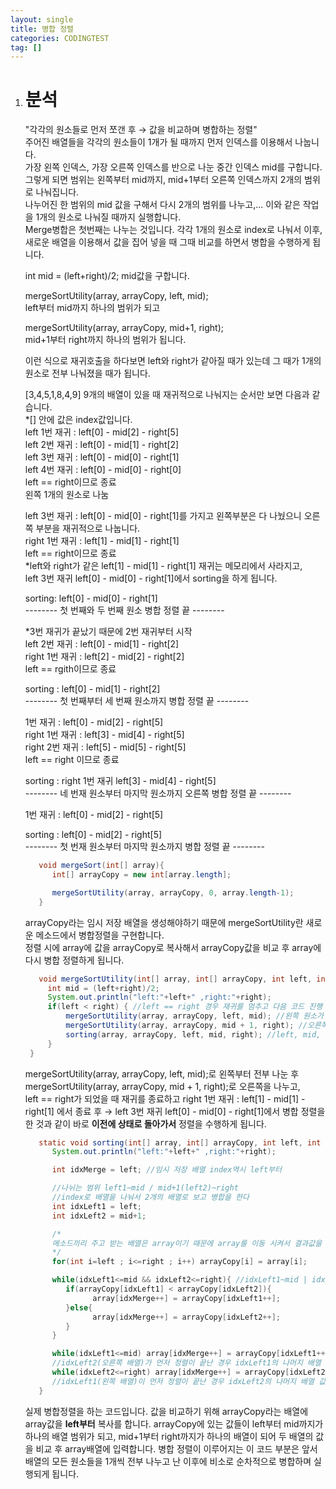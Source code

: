 ```yaml
---
layout: single
title: 병합 정렬
categories: CODINGTEST
tag: []
---
```


1. # 분석   
   "각각의 원소들로 먼저 쪼갠 후 → 값을 비교하며 병합하는 정렬"   
   주어진 배열들을 각각의 원소들이 1개가 될 때까지 먼저 인덱스를 이용해서 나눕니다.   
   가장 왼쪽 인덱스, 가장 오른쪽 인덱스를 반으로 나눈 중간 인덱스 mid를 구합니다. 그렇게 되면 범위는 왼쪽부터 mid까지, mid+1부터 오른쪽 인덱스까지 2개의 범위로 나눠집니다.   
   나누어진 한 범위의 mid 값을 구해서 다시 2개의 범위를 나누고,... 이와 같은 작업을 1개의 원소로 나눠질 때까지 실행합니다.   
   Merge병합은 첫번째는 나누는 것입니다. 각각 1개의 원소로 index로 나눠서 이후, 새로운 배열을 이용해서 값을 집어 넣을 때 그때 비교를 하면서 병합을 수행하게 됩니다.   

   int mid = (left+right)/2; 
   mid값을 구합니다.   

   mergeSortUtility(array, arrayCopy, left, mid);   
   left부터 mid까지 하나의 범위가 되고

   mergeSortUtility(array, arrayCopy, mid+1, right);   
   mid+1부터 right까지 하나의 범위가 됩니다.   

   이런 식으로 재귀호출을 하다보면 left와 right가 같아질 때가 있는데 그 때가 1개의 원소로 전부 나눠졌을 때가 됩니다.

   [3,4,5,1,8,4,9] 9개의 배열이 있을 때 재귀적으로 나눠지는 순서만 보면 다음과 같습니다.      
   *[] 안에 값은 index값입니다.   
   left 1번 재귀 : left[0] - mid[2] - right[5]   
   left 2번 재귀 : left[0] - mid[1] - right[2]   
   left 3번 재귀 : left[0] - mid[0] - right[1]   
   left 4번 재귀 : left[0] - mid[0] - right[0]   
   left == right이므로 종료   
   왼쪽 1개의 원소로 나눔   

   left 3번 재귀 : left[0] - mid[0] - right[1]를 가지고 왼쪽부분은 다 나눴으니 오른쪽 부분을 재귀적으로 나눕니다.   
   right 1번 재귀 : left[1] - mid[1] - right[1]   
   left == right이므로 종료   
   *left와 right가 같은 left[1] - mid[1] - right[1] 재귀는 메모리에서 사라지고,   
   left 3번 재귀 left[0] - mid[0] - right[1]에서 sorting을 하게 됩니다.   

   sorting: left[0] - mid[0] - right[1]   
   -------- 첫 번째와 두 번째 원소 병합 정렬 끝 --------   

   *3번 재귀가 끝났기 때문에 2번 재귀부터 시작   
   left 2번 재귀 : left[0] - mid[1] - right[2]   
   right 1번 재귀 : left[2] - mid[2] - right[2]   
   left == rgith이므로 종료   

   sorting : left[0] - mid[1] - right[2]   
   -------- 첫 번째부터 세 번째 원소까지 병합 정렬 끝 --------   

   1번 재귀 : left[0] - mid[2] - right[5]   
   right 1번 재귀 : left[3] - mid[4] - right[5]   
   right 2번 재귀 : left[5] - mid[5] - right[5]   
   left == right 이므로 종료   

   sorting : right 1번 재귀 left[3] - mid[4] - right[5]   
   -------- 네 번재 원소부터 마지막 원소까지 오른쪽 병합 정렬 끝 --------   

   1번 재귀 : left[0] - mid[2] - right[5]   
   
   sorting : left[0] - mid[2] - right[5]   
   -------- 첫 번재 원소부터 마지막 원소까지 병합 정렬 끝 --------   


   ```java
      void mergeSort(int[] array){
         int[] arrayCopy = new int[array.length];

         mergeSortUtility(array, arrayCopy, 0, array.length-1);
      }
   ```   
   arrayCopy라는 임시 저장 배열을 생성해야하기 때문에 mergeSortUtility란 새로운 메소드에서 병합정렬을 구현합니다.   
   정렬 시에 array에 값을 arrayCopy로 복사해서 arrayCopy값을 비교 후 array에 다시 병합 정렬하게 됩니다.   
   
   ```java
      void mergeSortUtility(int[] array, int[] arrayCopy, int left, int right){
        int mid = (left+right)/2;
        System.out.println("left:"+left+" ,right:"+right);
        if(left < right) { //left == right 경우 재귀를 멈추고 다음 코드 진행
            mergeSortUtility(array, arrayCopy, left, mid); //왼쪽 원소가 1개 남을 때까지 나눈다
            mergeSortUtility(array, arrayCopy, mid + 1, right); //오른쪽 원소가 1개 남을 때까지 나눈다
            sorting(array, arrayCopy, left, mid, right); //left, mid, right의 인덱스로 배열을 나눔
        }
    }
   ```   
   mergeSortUtility(array, arrayCopy, left, mid);로 왼쪽부터 전부 나눈 후   
   mergeSortUtility(array, arrayCopy, mid + 1, right);로 오른쪽을 나누고,   
   left == right가 되었을 때 재귀를 종료하고 
   right 1번 재귀 : left[1] - mid[1] - right[1]  에서 종료 후 → left 3번 재귀 left[0] - mid[0] - right[1]에서 병합 정렬을 한 것과 같이 바로 __이전에 상태로 돌아가서__ 정렬을 수행하게 됩니다.    

   ```java
      static void sorting(int[] array, int[] arrayCopy, int left, int mid, int right){
         System.out.println("left:"+left+" ,right:"+right);

         int idxMerge = left; //임시 저장 배열 index역시 left부터

         //나뉘는 범위 left1~mid / mid+1(left2)~right
         //index로 배열을 나눠서 2개의 배열로 보고 병합을 한다
         int idxLeft1 = left;
         int idxLeft2 = mid+1;

         /*
         메소드끼리 주고 받는 배열은 array이기 때문에 array를 이동 시켜서 결과값을 가져오기 위해 현재 array에 있는 값을 arrayCopy에 복사를 해서 arrayCopy에서 비교 후 array에 집어넣는다.
         */
         for(int i=left ; i<=right ; i++) arrayCopy[i] = array[i];

         while(idxLeft1<=mid && idxLeft2<=right){ //idxLeft1~mid | idxLeft2(mid+1)~right을 2개의 배열로 보고 값을 비교
            if(arrayCopy[idxLeft1] < arrayCopy[idxLeft2]){
                  array[idxMerge++] = arrayCopy[idxLeft1++];
            }else{
                  array[idxMerge++] = arrayCopy[idxLeft2++];
            }
         }

         while(idxLeft1<=mid) array[idxMerge++] = arrayCopy[idxLeft1++]; 
         //idxLeft2(오른쪽 배열)가 먼저 정렬이 끝난 경우 idxLeft1의 나머지 배열 값들을 전부 입력
         while(idxLeft2<=right) array[idxMerge++] = arrayCopy[idxLeft2++];
         //idxLeft1(왼쪽 배열)이 먼저 정렬이 끝난 경우 idxLeft2의 나머지 배열 값들을 전부 입력
      }
   ```   
   실제 병합정렬을 하는 코드입니다. 값을 비교하기 위해 arrayCopy라는 배열에 array값을 __left부터__ 복사를 합니다. arrayCopy에 있는 값들이 left부터 mid까지가 하나의 배열 범위가 되고, mid+1부터 right까지가 하나의 배열이 되어 두 배열의 값을 비교 후 array배열에 입력합니다. 병합 정렬이 이루어지는 이 코드 부분은 앞서 배열의 모든 원소들을 1개씩 전부 나누고 난 이후에 비소로 순차적으로 병합하며 실행되게 됩니다.
   
